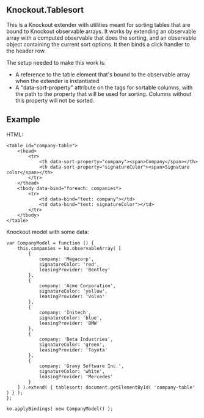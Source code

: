 ## Knockout.Tablesort

This is a Knockout extender with utilities meant for sorting tables that are
bound to Knockout observable arrays. It works by extending an observable array
with a computed observable that does the sorting, and an observable object
containing the current sort options. It then binds a click handler to the header row.

The setup needed to make this work is:
  - A reference to the table element that's bound to the observable array when
    the extender is instantiated
  - A "data-sort-property" attribute on the <th> tags for sortable columns, with the
    path to the property that will be used for sorting. Columns without this property
    will not be sorted.

Example
-------

HTML:

    <table id="company-table">
        <thead>
            <tr>
                <th data-sort-property="company"><span>Company</span></th>
                <th data-sort-property="signatureColor"><span>Signature color</span></th>
            </tr>
        </thead>
        <tbody data-bind="foreach: companies">
            <tr>
                <td data-bind="text: company"></td>
                <td data-bind="text: signatureColor"></td>
            </tr>
        </tbody>
    </table>

Knockout model with some data:

    var CompanyModel = function () {
        this.companies = ko.observableArray( [
            {
                company: 'Megacorp',
                signatureColor: 'red',
                leasingProvider: 'Bentley'
            },
            {
                company: 'Acme Corporation',
                signatureColor: 'yellow',
                leasingProvider: 'Volvo'
            },
            {
                company: 'Initech',
                signatureColor: 'blue',
                leasingProvider: 'BMW'
            },
            {
                company: 'Beta Industries',
                signatureColor: 'green',
                leasingProvider: 'Toyota'
            },
            {
                company: 'Gravy Software Inc.',
                signatureColor: 'white',
                leasingProvider: 'Mercedes'
            }
        ] ).extend( { tablesort: document.getElementById( 'company-table' ) } );
    };

    ko.applyBindings( new CompanyModel() );

